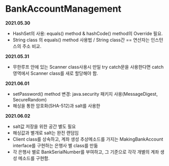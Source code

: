# BankAccountManagement
**2021.05.30**
 - HashSet의 사용: equals() method & hashCode() method의 Override 필요.
 - String class 의 equals() method 사용법 / String class간 == 연산자는 인스턴스의 주소 비교.

**2021.05.31**
 - 무한루프 안에 있는 Scanner class사용시 만일 try catch문을 사용한다면 catch영역에서 Scanner class를 새로 할당해야 함.

**2021.06.01**
 - setPassword() method 변경: java.security 패키지 사용(MessageDigest, SecureRandom)
 - 해싱을 통한 암호화(SHA-512)과 salt를 사용한 

**2021.06.02**
 - salt값 저장을 위한 공간 별도 필요
 - 해싱값과 별개로 salt는 완전 랜덤임
 - Client class를 상속하고, 계좌 생성 추상메소드를 가지는 MakingBankAccount interface를 구현하는 은행사 별 class를 만듦
 - 각 은행사 별로 BankSerialNumber를 부여하고, 그 기준으로 각각 개별의 계좌 생성 메소드를 구현함. 
